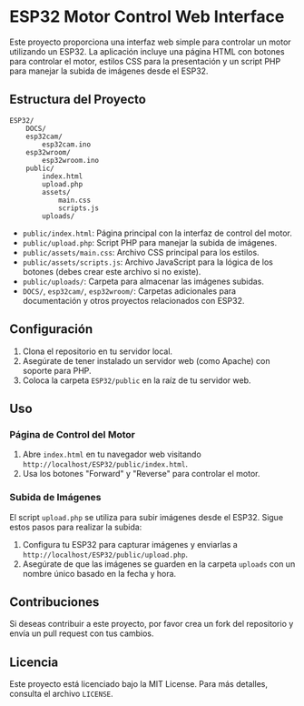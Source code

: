 # ESP32 Motor Control Web Interface

Este proyecto proporciona una interfaz web simple para controlar un motor utilizando un ESP32. La aplicación incluye una página HTML con botones para controlar el motor, estilos CSS para la presentación y un script PHP para manejar la subida de imágenes desde el ESP32.

## Estructura del Proyecto

```
ESP32/
    DOCS/
    esp32cam/
        esp32cam.ino
    esp32wroom/
        esp32wroom.ino
    public/
        index.html
        upload.php
        assets/
            main.css
            scripts.js
        uploads/
```

- `public/index.html`: Página principal con la interfaz de control del motor.
- `public/upload.php`: Script PHP para manejar la subida de imágenes.
- `public/assets/main.css`: Archivo CSS principal para los estilos.
- `public/assets/scripts.js`: Archivo JavaScript para la lógica de los botones (debes crear este archivo si no existe).
- `public/uploads/`: Carpeta para almacenar las imágenes subidas.
- `DOCS/`, `esp32cam/`, `esp32wroom/`: Carpetas adicionales para documentación y otros proyectos relacionados con ESP32.

## Configuración

1. Clona el repositorio en tu servidor local.
2. Asegúrate de tener instalado un servidor web (como Apache) con soporte para PHP.
3. Coloca la carpeta `ESP32/public` en la raíz de tu servidor web.

## Uso

### Página de Control del Motor

1. Abre `index.html` en tu navegador web visitando `http://localhost/ESP32/public/index.html`.
2. Usa los botones "Forward" y "Reverse" para controlar el motor.

### Subida de Imágenes

El script `upload.php` se utiliza para subir imágenes desde el ESP32. Sigue estos pasos para realizar la subida:

1. Configura tu ESP32 para capturar imágenes y enviarlas a `http://localhost/ESP32/public/upload.php`.
2. Asegúrate de que las imágenes se guarden en la carpeta `uploads` con un nombre único basado en la fecha y hora.


## Contribuciones

Si deseas contribuir a este proyecto, por favor crea un fork del repositorio y envía un pull request con tus cambios.

## Licencia

Este proyecto está licenciado bajo la MIT License. Para más detalles, consulta el archivo `LICENSE`.
